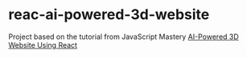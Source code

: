 # reac-ai-powered-3d-website

Project based on the tutorial from JavaScript Mastery [AI-Powered 3D Website Using React](https://www.youtube.com/watch?v=ZqEa8fTxypQ)
